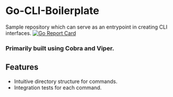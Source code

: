 # Go-CLI-Boilerplate
Sample repository which can serve as an entrypoint in creating CLI interfaces.
[![Go Report Card](https://goreportcard.com/badge/github.com/pulkitsharma07/go-cli-boilerplate)](https://goreportcard.com/report/github.com/pulkitsharma07/go-cli-boilerplate)

### Primarily built using Cobra and Viper.

## Features
* Intuitive directory structure for commands.
* Integration tests for each command.
